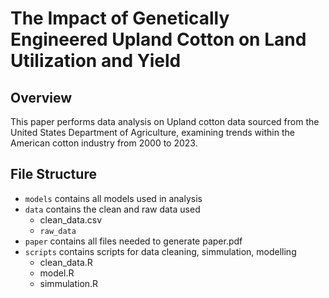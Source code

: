# The Impact of Genetically Engineered Upland Cotton on Land Utilization and Yield

## Overview 
This paper performs data analysis on Upland cotton data sourced from the United States Department of Agriculture, examining trends within the American cotton industry from 2000 to 2023. 

## File Structure
- `models` contains all models used in analysis
- `data` contains the clean and raw data used
  - clean_data.csv
  - `raw_data`
- `paper` contains all files needed to generate paper.pdf
- `scripts` contains scripts for data cleaning, simmulation, modelling
  - clean_data.R
  - model.R
  - simmulation.R
